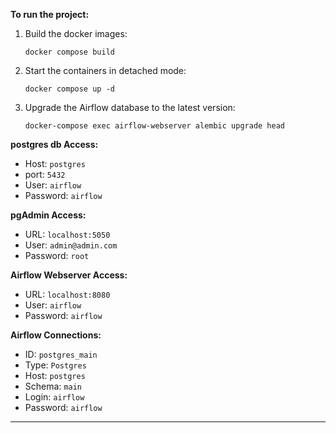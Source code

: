 **To run the project:**

1. Build the docker images:
   ```
   docker compose build
   ```

2. Start the containers in detached mode:
   ```
   docker compose up -d
   ```

3. Upgrade the Airflow database to the latest version:
   ```
   docker-compose exec airflow-webserver alembic upgrade head
   ```

**postgres db Access:**
- Host: `postgres`
- port: `5432`
- User: `airflow`
- Password: `airflow`

**pgAdmin Access:**
- URL: `localhost:5050`
- User: `admin@admin.com`
- Password: `root`

**Airflow Webserver Access:**

- URL: `localhost:8080`
- User: `airflow`
- Password: `airflow`

**Airflow Connections:**

- ID: `postgres_main`
- Type: `Postgres`
- Host: `postgres`
- Schema: `main`
- Login: `airflow`
- Password: `airflow`

---